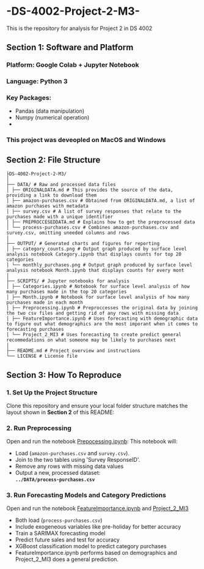 # -DS-4002-Project-2-M3-
This is the repository for analysis for Project 2 in DS 4002

## Section 1: Software and Platform

### Platform: Google Colab + Jupyter Notebook
### Language: Python 3
### Key Packages:
  - Pandas (data manipulation)
  - Numpy (numerical operation)
  - 

### This project was deveopled on MacOS and Windows

## Section 2: File Structure
```
├DS-4002-Project-2-M3/
│
├── DATA/ # Raw and processed data files
│ ├── ORIGINALDATA.md # This provides the source of the data, providing a link to download them
│ ├── amazon-purchases.csv # Obtained from ORIGINALDATA.md, a list of amazon purchases with metadata
│ ├── survey.csv # A list of survey responses that relate to the purchases made with a unique identifier
│ ├── PREPROCCESEDDATA.md # Explains how to get the preprocessed data
│ └── process-purchases.csv # Combines amazon-purchases.csv and survey.csv, omitting uneeded columns and rows
│
├── OUTPUT/ # Generated charts and figures for reporting
│ ├── category_counts.png # Output graph produced by surface level analysis notebook Category.ipynb that displays counts for top 20 categories
│ └── monthly_purchases.png # Output graph produced by surface level analysis notebook Month.ipynb that displays counts for every mont 
│
├── SCRIPTS/ # Jupyter notebooks for analysis
│ ├── Categories.ipynb # Notebook for surface level analysis of how many purchases made in the top 20 categories
│ ├── Month.ipynb # Notebook for surface level analysis of how many purchases made in each month
│ ├── Preprocessing.ipynb # Preproccesses the original data by joining the two csv files and getting rid of any rows with missing data
│ ├── FeatureImportance.ipynb # Uses forecasting with demographic data to figure out what demographics are the most imporant when it comes to forecasting purchases
│ └── Project_2_MI3 # Uses forecasting to create predict general recommedations on what someone may be likely to purchases next
│
├── README.md # Project overview and instructions
└── LICENSE # License file
```


## Section 3: How To Reproduce

### 1. Set Up the Project Structure
Clone this repository and ensure your local folder structure matches the layout shown in **Section 2** of this README:

### 2.  Run Preprocessing
Open and run the notebook [Prepocessing.ipynb](https://github.com/Bubcheeseburger/-DS-4002-Project-2-M3-/blob/main/SCRIPTS/Preprocessing.ipynb):
This notebook will:
- Load (`amazon-purchases.csv` and `survey.csv`).
- Join to the two tables using 'Survey ResponseID'.
- Remove any rows with missing data values
- Output a new, processed dataset:  
  **`../DATA/process-purchases.csv`**

### 3. Run Forecasting Models and Category Predictions
Open and run the notebook [FeatureImportance.ipynb](https://github.com/Bubcheeseburger/-DS-4002-Project-2-M3-/blob/main/SCRIPTS/FeatureImportance.ipynb) and [Project_2_MI3](https://github.com/Bubcheeseburger/-DS-4002-Project-2-M3-/blob/main/SCRIPTS/Project_2_MI3.ipynb)
- Both load (`process-purchases.csv`)
- Include exogeneous variables like pre-holiday for better accuracy
- Train a SARIMAX forecasting model
- Predict future sales and test for accuracy
- XGBoost classification model to predict category purchases
- FeatureImportance.ipynb performs based on demographics and Project_2_MI3 does a general prediction.


